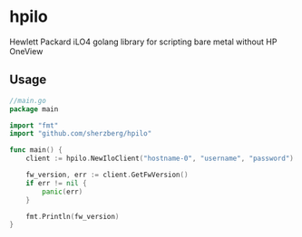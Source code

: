 # hpilo

Hewlett Packard iLO4 golang library for scripting bare metal without HP OneView

## Usage

```go
//main.go
package main

import "fmt"
import "github.com/sherzberg/hpilo"

func main() {
    client := hpilo.NewIloClient("hostname-0", "username", "password")

    fw_version, err := client.GetFwVersion()
    if err != nil {
        panic(err)
    }

    fmt.Println(fw_version)
}
```
